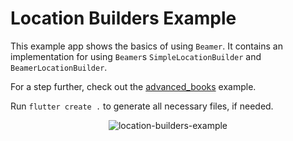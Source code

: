# Location Builders Example

This example app shows the basics of using `Beamer`. 
It contains an implementation for using `Beamer`s `SimpleLocationBuilder` and `BeamerLocationBuilder`.

For a step further, check out the [advanced_books](https://github.com/slovnicki/beamer/tree/master/examples/advanced_books) example.

Run `flutter create .` to generate all necessary files, if needed.

<p align="center">
<img src="https://raw.githubusercontent.com/slovnicki/beamer/master/examples/location_builders/location-builders-example.gif" alt="location-builders-example">
</p>